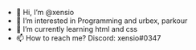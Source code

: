 - 👋 Hi, I’m @xensio
- 👀 I’m interested in Programming and urbex, parkour
- 🌱 I’m currently learning html and css
- 📫 How to reach me? Discord: xensio#0347

